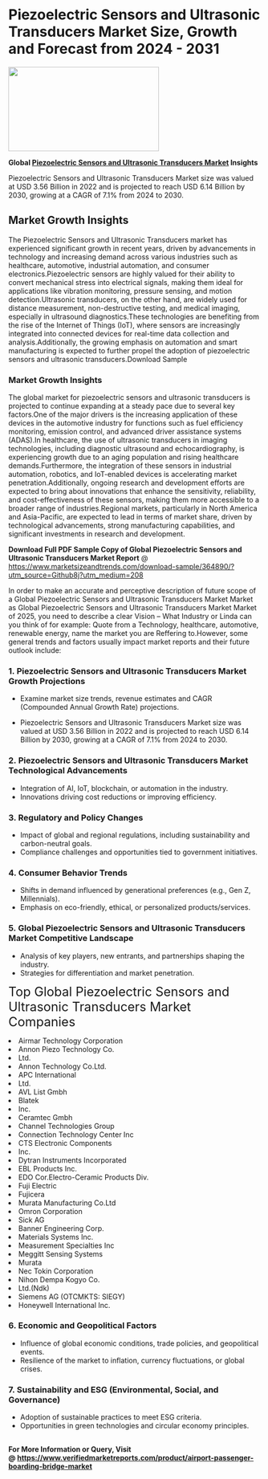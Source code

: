 <H1>Piezoelectric Sensors and Ultrasonic Transducers Market Size, Growth and Forecast from 2024 - 2031</H1><img class="aligncenter size-medium wp-image-584254" src="https://thirdeyenews.in/wp-content/uploads/2024/09/Global-Market-Research-300x168.jpeg" alt="" width="300" height="168" /><p><strong>Global&nbsp;<a href="https://www.marketsizeandtrends.com/download-sample/364890/?utm_source=Github8j?utm_medium=208">Piezoelectric Sensors and Ultrasonic Transducers Market</a> Insights</strong></p><p>Piezoelectric Sensors and Ultrasonic Transducers Market size was valued at USD 3.56 Billion in 2022 and is projected to reach USD 6.14 Billion by 2030, growing at a CAGR of 7.1% from 2024 to 2030.</p><p><h2>Market Growth Insights</h2> The Piezoelectric Sensors and Ultrasonic Transducers market has experienced significant growth in recent years, driven by advancements in technology and increasing demand across various industries such as healthcare, automotive, industrial automation, and consumer electronics.Piezoelectric sensors are highly valued for their ability to convert mechanical stress into electrical signals, making them ideal for applications like vibration monitoring, pressure sensing, and motion detection.Ultrasonic transducers, on the other hand, are widely used for distance measurement, non-destructive testing, and medical imaging, especially in ultrasound diagnostics.These technologies are benefiting from the rise of the Internet of Things (IoT), where sensors are increasingly integrated into connected devices for real-time data collection and analysis.Additionally, the growing emphasis on automation and smart manufacturing is expected to further propel the adoption of piezoelectric sensors and ultrasonic transducers.Download Sample <h3>Market Growth Insights</h3> The global market for piezoelectric sensors and ultrasonic transducers is projected to continue expanding at a steady pace due to several key factors.One of the major drivers is the increasing application of these devices in the automotive industry for functions such as fuel efficiency monitoring, emission control, and advanced driver assistance systems (ADAS).In healthcare, the use of ultrasonic transducers in imaging technologies, including diagnostic ultrasound and echocardiography, is experiencing growth due to an aging population and rising healthcare demands.Furthermore, the integration of these sensors in industrial automation, robotics, and IoT-enabled devices is accelerating market penetration.Additionally, ongoing research and development efforts are expected to bring about innovations that enhance the sensitivity, reliability, and cost-effectiveness of these sensors, making them more accessible to a broader range of industries.Regional markets, particularly in North America and Asia-Pacific, are expected to lead in terms of market share, driven by technological advancements, strong manufacturing capabilities, and significant investments in research and development.</p><p><span class=""><strong>Download Full PDF Sample Copy of Global Piezoelectric Sensors and Ultrasonic Transducers Market Report</strong> @ <a href="https://www.marketsizeandtrends.com/download-sample/364890/?utm_source=Github8j?utm_medium=208" target="_blank">https://www.marketsizeandtrends.com/download-sample/364890/?utm_source=Github8j?utm_medium=208</a></span></p><p>In order to make an accurate and perceptive description of future scope of a Global&nbsp;Piezoelectric Sensors and Ultrasonic Transducers Market Market as Global&nbsp;Piezoelectric Sensors and Ultrasonic Transducers Market Market of 2025, you need to describe a clear Vision &ndash; What Industry or Linda can you think of for example: Quote from a Technology, healthcare, automotive, renewable energy, name the market you are Reffering to.However, some general trends and factors usually impact market reports and their future outlook include:</p><h3>1.&nbsp;<strong>Piezoelectric Sensors and Ultrasonic Transducers Market Growth Projections</strong></h3><ul><li>Examine market size trends, revenue estimates and CAGR (Compounded Annual Growth Rate) projections.</li><li><p>Piezoelectric Sensors and Ultrasonic Transducers Market size was valued at USD 3.56 Billion in 2022 and is projected to reach USD 6.14 Billion by 2030, growing at a CAGR of 7.1% from 2024 to 2030.</p></li></ul><h3>2.&nbsp;<strong>Piezoelectric Sensors and Ultrasonic Transducers Market Technological Advancements</strong></h3><ul><li>Integration of AI, IoT, blockchain, or automation in the industry.</li><li>Innovations driving cost reductions or improving efficiency.</li></ul><h3>3.&nbsp;<strong>Regulatory and Policy Changes</strong></h3><ul><li>Impact of global and regional regulations, including sustainability and carbon-neutral goals.</li><li>Compliance challenges and opportunities tied to government initiatives.</li></ul><h3>4.&nbsp;<strong>Consumer Behavior Trends</strong></h3><ul><li>Shifts in demand influenced by generational preferences (e.g., Gen Z, Millennials).</li><li>Emphasis on eco-friendly, ethical, or personalized products/services.</li></ul><h3>5.&nbsp;<strong>Global Piezoelectric Sensors and Ultrasonic Transducers Market Competitive Landscape</strong></h3><ul><li>Analysis of key players, new entrants, and partnerships shaping the industry.</li><li>Strategies for differentiation and market penetration.</li></ul><p data-pm-slice="1 1 []"><span style="color: inherit; font-family: inherit; font-size: 25px;">Top Global Piezoelectric Sensors and Ultrasonic Transducers Market Companies</span></p><div class="" data-test-id=""><p><li>Airmar Technology Corporation</li><li> Annon Piezo Technology Co.</li><li> Ltd.</li><li> Annon Technology Co.Ltd.</li><li> APC International</li><li> Ltd.</li><li> AVL List Gmbh</li><li> Blatek</li><li> Inc.</li><li> Ceramtec Gmbh</li><li> Channel Technologies Group</li><li> Connection Technology Center Inc</li><li> CTS Electronic Components</li><li> Inc.</li><li> Dytran Instruments Incorporated</li><li> EBL Products Inc.</li><li> EDO Cor.Electro-Ceramic Products Div.</li><li> Fuji Electric</li><li> Fujicera</li><li> Murata Manufacturing Co.Ltd</li><li> Omron Corporation</li><li> Sick AG</li><li> Banner Engineering Corp.</li><li> Materials Systems Inc.</li><li> Measurement Specialties Inc</li><li> Meggitt Sensing Systems</li><li> Murata</li><li> Nec Tokin Corporation</li><li> Nihon Dempa Kogyo Co.</li><li> Ltd.(Ndk)</li><li> Siemens AG (OTCMKTS: SIEGY)</li><li> Honeywell International Inc.</li></p></div><h3>6.&nbsp;<strong>Economic and Geopolitical Factors</strong></h3><ul><li>Influence of global economic conditions, trade policies, and geopolitical events.</li><li>Resilience of the market to inflation, currency fluctuations, or global crises.</li></ul><h3>7.&nbsp;<strong>Sustainability and ESG (Environmental, Social, and Governance)</strong></h3><ul><li>Adoption of sustainable practices to meet ESG criteria.</li><li>Opportunities in green technologies and circular economy principles.</li></ul><h2><strong style="font-size: 14px;">For More Information or Query, Visit @&nbsp;</strong><a style="background-color: #ffffff; font-size: 14px;" href="https://www.marketsizeandtrends.com/report/piezoelectric-sensors-and-ultrasonic-transducers-market/" target="_blank">https://www.verifiedmarketreports.com/product/airport-passenger-boarding-bridge-market</a></h2>
